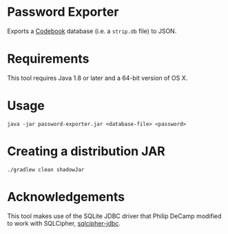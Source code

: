 # Password Exporter
Exports a [Codebook](https://www.zetetic.net/codebook/) database (i.e. a `strip.db` file) to JSON.


# Requirements
This tool requires Java 1.8 or later and a 64-bit version of OS X.


# Usage
```
java -jar password-exporter.jar <database-file> <password>
```

# Creating a distribution JAR
```
./gradlew clean shadowJar
```

# Acknowledgements
This tool makes use of the SQLite JDBC driver that Philip DeCamp modified to work with SQLCipher, [sqlcipher-jdbc](https://github.com/decamp/sqlcipher-jdbc).
